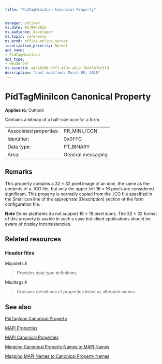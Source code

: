 ```yaml
---
title: "PidTagMiniIcon Canonical Property"
 
 
manager: soliver
ms.date: 03/09/2015
ms.audience: Developer
ms.topic: reference
ms.prod: office-online-server
localization_priority: Normal
api_name:
- PidTagMiniIcon
api_type:
- HeaderDef
ms.assetid: a436b590-63f3-413c-a9c2-7664567e0ff0
description: "Last modified: March 09, 2015"
---
```


# PidTagMiniIcon Canonical Property

  
  
**Applies to**: Outlook 
  
Contains a bitmap of a half-size icon for a form.
  
|||
|:-----|:-----|
|Associated properties:  <br/> |PR_MINI_ICON  <br/> |
|Identifier:  <br/> |0x0FFC  <br/> |
|Data type:  <br/> |PT_BINARY  <br/> |
|Area:  <br/> |General messaging  <br/> |
   
## Remarks

This property contains a 32 × 32 pixel image of an icon, the same as the contents of a .ICO file, but only the upper left 16 × 16 pixels are considered significant. This property is normally copied from the .ICO file specified in the SmallIcon line of the appropriate [Description] section of the form configuration file.
  
 **Note** Some platforms do not support 16 × 16 pixel icons. The 32 × 32 format of this property is usable in such a case but client applications should be aware of display inconsistencies. 
  
## Related resources

### Header files

Mapidefs.h
  
> Provides data type definitions.
    
Mapitags.h
  
> Contains definitions of properties listed as alternate names.
    
## See also



[PidTagIcon Canonical Property](pidtagicon-canonical-property.md)


[MAPI Properties](mapi-properties.md)
  
[MAPI Canonical Properties](mapi-canonical-properties.md)
  
[Mapping Canonical Property Names to MAPI Names](mapping-canonical-property-names-to-mapi-names.md)
  
[Mapping MAPI Names to Canonical Property Names](mapping-mapi-names-to-canonical-property-names.md)

